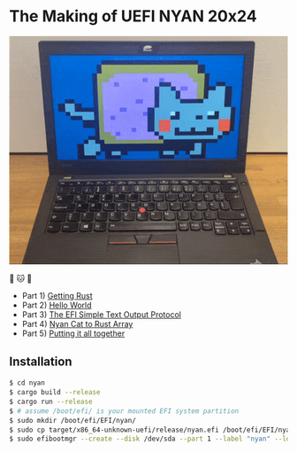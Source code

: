 # The Making of UEFI NYAN 20x24


![Nyancat booted with via UEFI my X260](putting_together/img/nyanloop.gif)

:crab: :cat: :crab:

* Part 1) [Getting Rust](getting_rust/)
* Part 2) [Hello World](hello_world/)
* Part 3) [The EFI Simple Text Output Protocol](efi_simple_text_output_protocol/)
* Part 4) [Nyan Cat to Rust Array](drawing_nyan/)
* Part 5) [Putting it all together](putting_together/)

## Installation

```bash
$ cd nyan
$ cargo build --release
$ cargo run --release
$ # assume /boot/efi/ is your mounted EFI system partition
$ sudo mkdir /boot/efi/EFI/nyan/
$ sudo cp target/x86_64-unknown-uefi/release/nyan.efi /boot/efi/EFI/nyan/bootx64.efi
$ sudo efibootmgr --create --disk /dev/sda --part 1 --label "nyan" --loader \\EFI\\nyan\\bootx64.efi 
```
